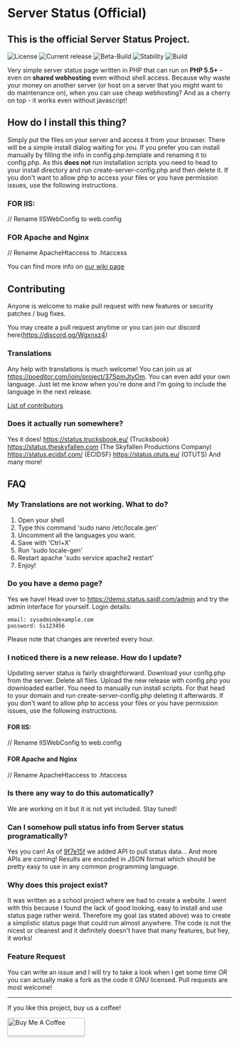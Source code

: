 # Server Status (Official)
## This is the official Server Status Project.
![License](https://img.shields.io/github/license/Pryx/server-status.svg) ![Current release](https://img.shields.io/badge/version-2-blue) 
![Beta-Build](https://img.shields.io/badge/latest_beta-Developmet_Beta_7-black)
![Stability](https://img.shields.io/badge/master_stability-Stable-red)
![Build](https://img.shields.io/badge/build-success-green)
<!--
## What does **contributor beta** mean?
It means the beta that is heavily unstable that is meant for contributors to make changes and use as a recovery point.
### Other Beta Types
#### Development Beta
##### This beta has some bugs that are noticeable and is sometimes unstable. Best for new contributors
#### Public Beta
##### This beta has some bugs that are not really noticeable and mostly exist as bugs. Best for trying the new features before updating!
-->
Very simple server status page written in PHP that can run on **PHP 5.5+** - even on **shared webhosting** even without shell access. Because why waste your money on another server (or host on a server that you might want to do maintenance on), when you can use cheap webhosting? And as a cherry on top - it works even without javascript!

## How do I install this thing?
Simply put the files on your server and access it from your browser. There will be a simple install dialog waiting for you.
If you prefer you can install manually by filling the info in config.php.template and renaming it to config.php.
As this **does not** run installation scripts you need to head to your install directory and run create-server-config.php and then delete it.
If you don't want to allow php to access your files or you have permission issues, use the following instructions.
### FOR IIS:
// Rename IISWebConfig to web.config
### FOR Apache and Nginx
// Rename ApacheHtaccess to .htaccess


You can find more info on [our wiki page](https://github.com/Pryx/server-status/wiki)

## Contributing
Anyone is welcome to make pull request with new features or security patches / bug fixes.

You may create a pull request anytime or you can join our discord here(https://discord.gg/Wgxnxz4)

### Translations
Any help with translations is much welcome! You can join us at https://poeditor.com/join/project/37SpmJtyOm. You can even add your own language. Just let me know when you're done and I'm going to include the language in the next release.

[List of contributors](https://github.com/Pryx/server-status/wiki/contributors)

### Does it actually run somewhere?
Yes it does! 
https://status.trucksbook.eu/ (Trucksbook)
https://status.theskyfallen.com (The Skyfallen Productions Company)
https://status.ecidsf.com/ (ECIDSF)
https://status.otuts.eu/ (OTUTS)
And many more!

## FAQ

### My Translations are not working. What to do?
1. Open your shell
2. Type this command 'sudo nano /etc/locale.gen'
3. Uncomment all the languages you want.
4. Save with 'Ctrl+X'
5. Run 'sudo locale-gen'
6. Restart apache 'sudo service apache2 restart'
7. Enjoy!
### Do you have a demo page?
Yes we have! Head over to https://demo.status.sajdl.com/admin and try the admin interface for yourself.
Login details:
```
email: sysadmin@example.com
password: Ss123456
```
Please note that changes are reverted every hour.

### I noticed there is a new release. How do I update?
Updating server status is fairly straightforward. Download your config.php from the server. Delete all files. Upload the new release with config.php you downloaded earlier. You need to manually run install scripts. For that head to your domain and run create-server-config.php deleting it afterwards.
If you don't want to allow php to access your files or you have permission issues, use the following instructions.
#### FOR IIS:
// Rename IISWebConfig to web.config
#### FOR Apache and Nginx
// Rename ApacheHtaccess to .htaccess

### Is there any way to do this automatically?
We are working on it but it is not yet included. Stay tuned!

### Can I somehow pull status info from Server status programatically?
Yes you can! As of [9f7e15f](https://github.com/Pryx/server-status/commit/9f7e15fcd1d900108cbb0b3cad4bdc5ecf8b741b) we added API to pull status data... And more APIs are coming! Results are encoded in JSON format which should be pretty easy to use in any common programming language.

### Why does this project exist?
It was written as a school project where we had to create a website. I went with this because I found the lack of good looking, easy to install and use status page rather weird. Therefore my goal (as stated above) was to create a simplistic status page that could run almost anywhere. The code is not the nicest or cleanest and it definitely doesn't have that many features, but hey, it works!

### Feature Request
You can write an issue and I will try to take a look when I get some time *OR* you can actually make a fork as the code it GNU licensed. Pull requests are most welcome!

___

If you like this project, buy us a coffee!

<a href="https://www.buymeacoffee.com/Pryx"><img src="https://www.buymeacoffee.com/assets/img/custom_images/orange_img.png" alt="Buy Me A Coffee" style="height: 41px !important;width: 174px !important;box-shadow: 0px 3px 2px 0px rgba(190, 190, 190, 0.5) !important;-webkit-box-shadow: 0px 3px 2px 0px rgba(190, 190, 190, 0.5) !important;" target="_blank"></a>
